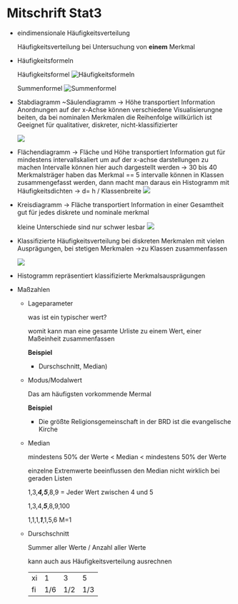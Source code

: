 # Mitschrift Stat3

+ eindimensionale Häufigkeitsverteilung

    Häufigkeitsverteilung bei Untersuchung von **einem** Merkmal

+ Häufigkeitsformeln

    Häufigkeitsformel
    ![](Bilder\1.png "Häufigkeitsformeln")

    Summenformel
    ![](Bilder\2.png "Summenformel")

+ Stabdiagramm
    ~Säulendiagramm -> Höhe transportiert Information
    Anordnungen auf der x-Achse können verschiedene Visualisierungne beiten, da bei nominalen Merkmalen die Reihenfolge willkürlich ist
    Geeignet für qualitativer, diskreter, nicht-klassifizierter 
    
    ![](Bilder\3.png "")

+ Flächendiagramm
    -> Fläche und Höhe transportiert Information
    gut für mindestens intervallskaliert um auf der x-achse darstellungen zu machen
    Intervalle können hier auch dargestellt werden
        -> 30 bis 40 Merkmalsträger haben das Merkmal == 5
        intervalle können in Klassen zusammengefasst werden, dann macht man daraus ein Histogramm mit Häufigkeitsdichten -> d= h / Klassenbreite
    ![](Bilder\4.png "")

+ Kreisdiagramm
    -> Fläche transportiert Information in einer Gesamtheit
    gut für jedes diskrete und nominale merkmal

    kleine Unterschiede sind nur schwer lesbar
    ![](Bilder\5.png "")

+ Klassifizierte Häufigkeitsverteilung
    bei diskreten Merkmalen mit vielen Ausprägungen, bei stetigen Merkmalen
    ->zu Klassen zusammenfassen

    ![](Bilder\6.png "")

+ Histogramm
    repräsentiert klassifizierte Merkmalsausprägungen

+ Maßzahlen
    + Lageparameter
        
        was ist ein typischer wert?

        womit kann man eine gesamte Urliste zu einem Wert, einer Maßeinheit zusammenfassen

        **Beispiel**
         - Durschschnitt, Median)
    + Modus/Modalwert

        Das am häufigsten vorkommende Mermal

        **Beispiel**
        - Die größte Religionsgemeinschaft in der BRD ist die evangelische Kirche
    + Median
        
        mindestens 50% der Werte < Median < mindestens 50% der Werte

        einzelne Extremwerte beeinflussen den Median nicht wirklich
        bei geraden Listen

        1,3,***4,5***,8,9 = Jeder Wert zwischen 4 und 5

        1,3,4,***5***,8,9,100

        1,1,1,***1***,1,5,6 M=1
    

    + Durschschnitt

        Summer aller Werte / Anzahl aller Werte

        kann auch aus Häufigkeitsverteilung ausrechnen
        
        |||||
        |-|-|-|-|
        |xi|1|3|5|
        |fi|1/6|1/2|1/3|



